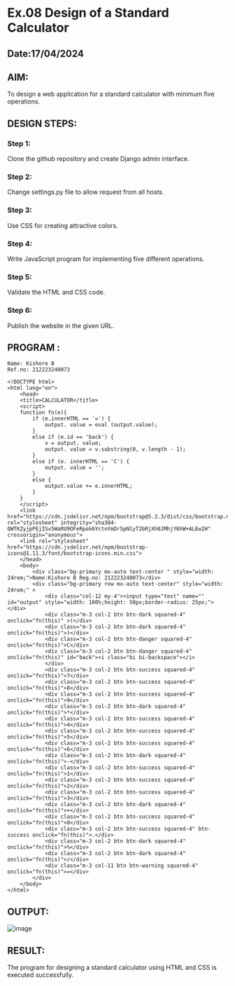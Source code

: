 # Ex.08 Design of a Standard Calculator
## Date:17/04/2024

## AIM:
To design a web application for a standard calculator with minimum five operations.

## DESIGN STEPS:

### Step 1:
Clone the github repository and create Django admin interface.

### Step 2:
Change settings.py file to allow request from all hosts.

### Step 3:
Use CSS for creating attractive colors.

### Step 4:
Write JavaScript program for implementing five different operations.

### Step 5:
Validate the HTML and CSS code.

### Step 6:
Publish the website in the given URL.

## PROGRAM :
```
Name: Kishore B
Ref.no: 212223240073
```
```
<!DOCTYPE html>
<html lang="en">
    <head>
    <title>CALCULATOR</title>
    <script>
    function fn(e){
        if (e.innerHTML == '=') {
            output. value = eval (output.value);
        }
        else if (e.id == 'back') {
            v = output. value;
            output. value = v.substring(0, v.length - 1);
        }
        else if (e. innerHTML == 'C') {
            output. value = '';
        }
        else {
            output.value += e.innerHTML;
        }
    }
    </script>
    <link href="https://cdn.jsdelivr.net/npm/bootstrap@5.3.3/dist/css/bootstrap.min.css" rel="stylesheet" integrity="sha384-QWTKZyjpPEjISv5WaRU9OFeRpok6YctnYmDr5pNlyT2bRjXh0JMhjY6hW+ALEwIH" crossorigin="anonymous">
    <link rel="stylesheet" href="https://cdn.jsdelivr.net/npm/bootstrap-icons@1.11.3/font/bootstrap-icons.min.css">
    </head>
    <body>
        <div class="bg-primary mx-auto text-center " style="width: 24rem;">Name:Kishore B Reg.no: 212223240073</div>
        <div class="bg-primary row mx-auto text-center" style="width: 24rem;" >
            <div class="col-12 my-4"><input type="text" name="" id="output" style="width: 100%;height: 50px;border-radius: 25px;"></div> 
            <div class="m-3 col-2 btn btn-dark squared-4" onclick="fn(this)" >(</div> 
            <div class="m-3 col-2 btn btn-dark squared-4" onclick="fn(this)">)</div> 
            <div class="m-3 col-2 btn btn-danger squared-4" onclick="fn(this)">C</div> 
            <div class="m-3 col-2 btn btn-danger squared-4" onclick="fn(this)" id="back"><i class="bi bi-backspace"></i>
            </div>
            <div class="m-3 col-2 btn btn-success squared-4" onclick="fn(this)">7</div>
            <div class="m-3 col-2 btn btn-success squared-4" onclick="fn(this)">8</div>
            <div class="m-3 col-2 btn btn-success squared-4" onclick="fn(this)">9</div> 
            <div class="m-3 col-2 btn btn-dark squared-4" onclick="fn(this)">*</div>
            <div class="m-3 col-2 btn btn-success squared-4" onclick="fn(this)">4</div>
            <div class="m-3 col-2 btn btn-success squared-4" onclick="fn(this)">5</div>
            <div class="m-3 col-2 btn btn-success squared-4" onclick="fn(this)">6</div>
            <div class="m-3 col-2 btn btn-dark squared-4" onclick="fn(this)">-</div>
            <div class="m-3 col-2 btn btn-success squared-4" onclick="fn(this)">1</div> 
            <div class="m-3 col-2 btn btn-success squared-4" onclick="fn(this)">2</div>
            <div class="m-3 col-2 btn btn-success squared-4" onclick="fn(this)">3</div>
            <div class="m-3 col-2 btn btn-dark squared-4" onclick="fn(this)">+</div>
            <div class="m-3 col-2 btn btn-success squared-4" onclick="fn(this)">0</div>
            <div class="m-3 col-2 btn btn-success squared-4" btn-success onclick="fn(this)">.</div>
            <div class="m-3 col-2 btn btn-dark squared-4" onclick="fn(this)">%</div>
            <div class="m-3 col-2 btn btn-dark squared-4" onclick="fn(this)">/</div> 
            <div class="m-3 col-11 btn btn-warning squared-4" onclick="fn(this)">=</div>
        </div>
    </body>
</html>

```

## OUTPUT:
![image](https://github.com/codedbykishore/Calc/assets/147139122/c8ca05ae-8b00-46b9-a8c6-c024c6c1aeb8)


## RESULT:
The program for designing a standard calculator using HTML and CSS is executed successfully.
